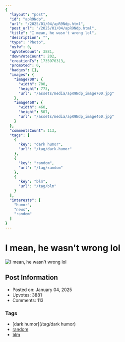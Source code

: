 ```yaml
---
{
  "layout": "post",
  "id": "apR9Ndp",
  "url": "/2025/01/04/apR9Ndp.html",
  "post_url": "/2025/01/04/apR9Ndp.html",
  "title": "I mean, he wasn't wrong lol",
  "description": "",
  "type": "Photo",
  "nsfw": 0,
  "upVoteCount": 3881,
  "downVoteCount": 202,
  "creationTs": 1735970313,
  "promoted": 0,
  "badges": [],
  "images": {
    "image700": {
      "width": 700,
      "height": 773,
      "url": "/assets/media/apR9Ndp_image700.jpg"
    },
    "image460": {
      "width": 460,
      "height": 507,
      "url": "/assets/media/apR9Ndp_image460.jpg"
    }
  },
  "commentsCount": 113,
  "tags": [
    {
      "key": "dark humor",
      "url": "/tag/dark-humor"
    },
    {
      "key": "random",
      "url": "/tag/random"
    },
    {
      "key": "blm",
      "url": "/tag/blm"
    }
  ],
  "interests": [
    "humor",
    "news",
    "random"
  ]
}
---
```


# I mean, he wasn't wrong lol

![I mean, he wasn't wrong lol](/assets/media/apR9Ndp_image700.jpg)

## Post Information

- Posted on: January 04, 2025
- Upvotes: 3881
- Comments: 113

### Tags

- [dark humor](/tag/dark humor)
- [random](/tag/random)
- [blm](/tag/blm)
